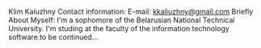 Klim Kaluzhny
Contact information:
E-mail: kkaliuzhny@gmail.com
Briefly About Myself:
I'm a sophomore of the Belarusian National Technical University. I'm studing at the faculty of the information technology software.to be continued...
